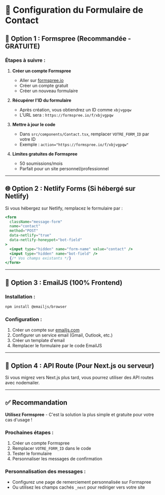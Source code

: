 # 📧 Configuration du Formulaire de Contact

## 🚀 Option 1 : Formspree (Recommandée - GRATUITE)

### Étapes à suivre :

1. **Créer un compte Formspree**
   - Aller sur [formspree.io](https://formspree.io)
   - Créer un compte gratuit
   - Créer un nouveau formulaire

2. **Récupérer l'ID du formulaire**
   - Après création, vous obtiendrez un ID comme `xbjvgpqw`
   - L'URL sera : `https://formspree.io/f/xbjvgpqw`

3. **Mettre à jour le code**
   - Dans `src/components/Contact.tsx`, remplacer `VOTRE_FORM_ID` par votre ID
   - Exemple : `action="https://formspree.io/f/xbjvgpqw"`

4. **Limites gratuites de Formspree**
   - 50 soumissions/mois
   - Parfait pour un site personnel/professionnel

---

## 🌐 Option 2 : Netlify Forms (Si hébergé sur Netlify)

Si vous hébergez sur Netlify, remplacez le formulaire par :

```jsx
<form 
  className="message-form" 
  name="contact" 
  method="POST" 
  data-netlify="true"
  data-netlify-honeypot="bot-field"
>
  <input type="hidden" name="form-name" value="contact" />
  <input type="hidden" name="bot-field" />
  {/* Vos champs existants */}
</form>
```

---

## 📧 Option 3 : EmailJS (100% Frontend)

### Installation :
```bash
npm install @emailjs/browser
```

### Configuration :
1. Créer un compte sur [emailjs.com](https://www.emailjs.com)
2. Configurer un service email (Gmail, Outlook, etc.)
3. Créer un template d'email
4. Remplacer le formulaire par le code EmailJS

---

## 🔧 Option 4 : API Route (Pour Next.js ou serveur)

Si vous migrez vers Next.js plus tard, vous pourrez utiliser des API routes avec nodemailer.

---

## ✅ Recommandation

**Utilisez Formspree** - C'est la solution la plus simple et gratuite pour votre cas d'usage !

### Prochaines étapes :
1. Créer un compte Formspree
2. Remplacer `VOTRE_FORM_ID` dans le code
3. Tester le formulaire
4. Personnaliser les messages de confirmation

### Personnalisation des messages :
- Configurez une page de remerciement personnalisée sur Formspree
- Ou utilisez les champs cachés `_next` pour rediriger vers votre site
